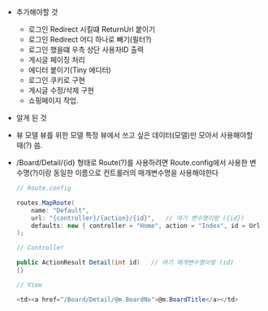﻿- 추가해야할 것
    - 로그인 Redirect 시킬떄 ReturnUrl 붙이기
    - 로그인 Redirect 어디 하나로 빼기(필터?)
    - 로그인 했을떄 우측 상단 사용자ID 출력
    - 게시글 페이징 처리
    - 에디터 붙이기(Tiny 에디터)
    - 로그인 쿠키로 구현
    - 게시글 수정/삭제 구현
    - 쇼핑페이지 작업.


- 알게 된 것
- 뷰 모델
    뷰를 위한 모델
    특정 뷰에서 쓰고 싶은 데이터(모델)만 모아서 사용해야할 때(?) 씀.

- /Board/Detail/{id} 형태로 Route(?)를 사용하려면 Route.config에서 사용한 변수명(?)이랑 동일한 이름으로 컨트롤러의 매개변수명을 사용해야한다

    ```csharp
    // Route.config

    routes.MapRoute(
        name: "Default",
        url: "{controller}/{action}/{id}",   // 여기 변수명이랑 ({id})
        defaults: new { controller = "Home", action = "Index", id = UrlParameter.Optional }
    );
    ```

    ```csharp
    // Controller

    public ActionResult Detail(int id)   // 여기 매개변수명이랑 (id)
    {}
    ```

    ```csharp
    // View

    <td><a href="/Board/Detail/@m.BoardNo">@m.BoardTitle</a></td>
    ```